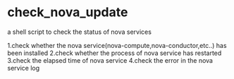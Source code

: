 # check_nova_update
a shell script to check the status of nova services

1.check whether the nova service(nova-compute,nova-conductor,etc..) has been installed 
2.check whether the process of nova service has restarted
3.check the elapsed time of nova service
4.check the error in the nova service log
